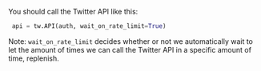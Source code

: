 You should call the Twitter API like this:

```python
 api = tw.API(auth, wait_on_rate_limit=True)
```

Note: `wait_on_rate_limit` decides whether or not we automatically wait to let the amount of times we can call the Twitter API in a specific amount of time, replenish. 
